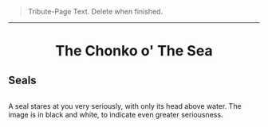 > Tribute-Page Text. Delete when finished.

---

<h1 align='center'>The Chonko o' The Sea</h1>

<h2>Seals</h2>


<p align='center'>
	<img src="https://i.pinimg.com/originals/6e/d8/7e/6ed87eb462be22345e812657ea4107ab.jpg" title="" alt="" data-align="center">
</p>

A seal stares at you very seriously, with only its head above water. The image is in black and white, to indicate even greater seriousness. 


































